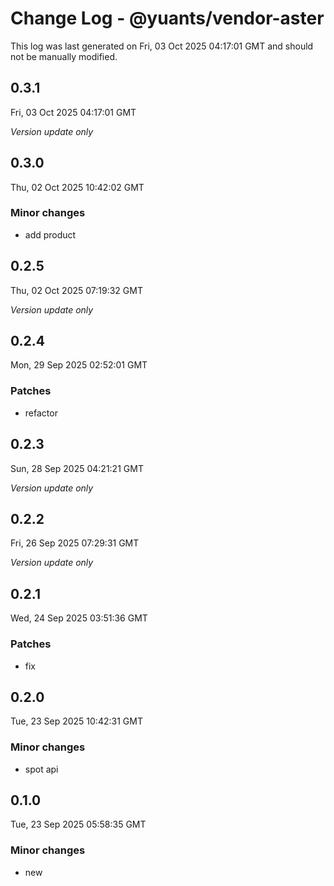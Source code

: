 # Change Log - @yuants/vendor-aster

This log was last generated on Fri, 03 Oct 2025 04:17:01 GMT and should not be manually modified.

## 0.3.1
Fri, 03 Oct 2025 04:17:01 GMT

_Version update only_

## 0.3.0
Thu, 02 Oct 2025 10:42:02 GMT

### Minor changes

- add product

## 0.2.5
Thu, 02 Oct 2025 07:19:32 GMT

_Version update only_

## 0.2.4
Mon, 29 Sep 2025 02:52:01 GMT

### Patches

- refactor

## 0.2.3
Sun, 28 Sep 2025 04:21:21 GMT

_Version update only_

## 0.2.2
Fri, 26 Sep 2025 07:29:31 GMT

_Version update only_

## 0.2.1
Wed, 24 Sep 2025 03:51:36 GMT

### Patches

- fix

## 0.2.0
Tue, 23 Sep 2025 10:42:31 GMT

### Minor changes

- spot api

## 0.1.0
Tue, 23 Sep 2025 05:58:35 GMT

### Minor changes

- new

